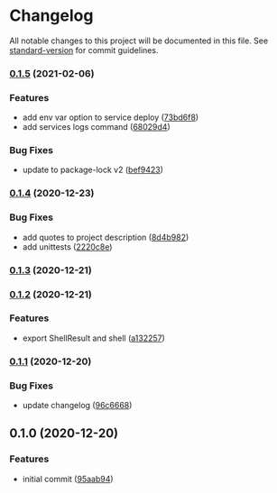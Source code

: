 # Changelog

All notable changes to this project will be documented in this file. See [standard-version](https://github.com/conventional-changelog/standard-version) for commit guidelines.

### [0.1.5](https://github.com/retgits/akkasls-nodewrapper/compare/v0.1.4...v0.1.5) (2021-02-06)


### Features

* add env var option to service deploy ([73bd6f8](https://github.com/retgits/akkasls-nodewrapper/commit/73bd6f8aa8f1c0b07682a09698d9f4eb92a30a36))
* add services logs command ([68029d4](https://github.com/retgits/akkasls-nodewrapper/commit/68029d4c071e1f4f56120d3b433e896fa770b5db))


### Bug Fixes

* update to package-lock v2 ([bef9423](https://github.com/retgits/akkasls-nodewrapper/commit/bef9423cdb4c1ef0cf010c71e1fa34eddffc36fa))

### [0.1.4](https://github.com/retgits/akkasls-nodewrapper/compare/v0.1.3...v0.1.4) (2020-12-23)


### Bug Fixes

* add quotes to project description ([8d4b982](https://github.com/retgits/akkasls-nodewrapper/commit/8d4b982a952bd64cea4f9ac6ace386dd6ff209b4))
* add unittests ([2220c8e](https://github.com/retgits/akkasls-nodewrapper/commit/2220c8e323644f750f25f7b0bf0c7510063c975d))

### [0.1.3](https://github.com/retgits/akkasls-nodewrapper/compare/v0.1.2...v0.1.3) (2020-12-21)

### [0.1.2](https://github.com/retgits/akkasls-nodewrapper/compare/v0.1.1...v0.1.2) (2020-12-21)


### Features

* export ShellResult and shell ([a132257](https://github.com/retgits/akkasls-nodewrapper/commit/a132257c5cb20d1d13bb9f7586423683e54a5413))

### [0.1.1](https://github.com/retgits/akkasls-nodewrapper/compare/v0.1.0...v0.1.1) (2020-12-20)


### Bug Fixes

* update changelog ([96c6668](https://github.com/retgits/akkasls-nodewrapper/commit/96c66689d052e7dd4ba1ec9b652fc59a138c096c))

## 0.1.0 (2020-12-20)


### Features

* initial commit ([95aab94](https://github.com/retgits/akkasls-nodewrapper/commit/95aab94598c059b6b5b1de3810bf1c54eea15121))
